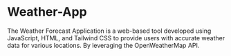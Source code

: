 # Weather-App
The Weather Forecast Application is a web-based tool developed using JavaScript, HTML, and Tailwind CSS to provide users with accurate weather data for various locations. By leveraging the OpenWeatherMap API.
